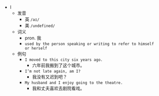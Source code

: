 - I
  - 发音
    - 英 `/aɪ/`
    - 美 `/undefined/`
  - 词义
    - pron. 我
    - `used by the person speaking or writing to refer to himself or herself`
  - 例句
    - `I moved to this city six years ago.`
      - 六年前我搬到了这个城市。
    - `I’m not late again, am I?`
      - 我没有又迟到吧？
    - `My husband and I enjoy going to the theatre.`
      - 我和丈夫喜欢去剧院看戏。

